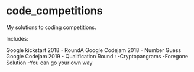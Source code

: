 # code_competitions
My solutions to coding competitions.

Includes:

Google kickstart 2018 - RoundA
Google Codejam 2018 - Number Guess
Google Codejam 2019 - Qualification Round :
  -Cryptopangrams
  -Foregone Solution
  -You can go your own way


